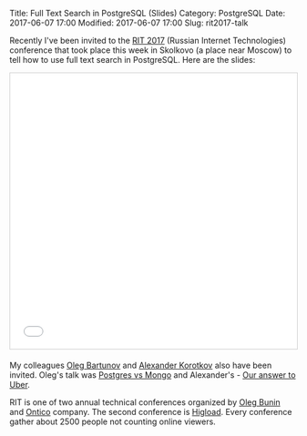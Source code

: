 Title: Full Text Search in PostgreSQL (Slides)
Category: PostgreSQL
Date: 2017-06-07 17:00
Modified: 2017-06-07 17:00
Slug: rit2017-talk

Recently I've been invited to the [RIT 2017][rit] (Russian Internet
Technologies) conference that took place this week in Skolkovo (a place near
Moscow) to tell how to use full text search in PostgreSQL. Here are the slides:

<iframe src="//www.slideshare.net/slideshow/embed_code/key/2PF4C2UU37ctLK" width="595" height="485" frameborder="0" marginwidth="0" marginheight="0" scrolling="no" style="border:1px solid #CCC; border-width:1px; margin-bottom:5px; max-width: 100%;" allowfullscreen> </iframe>

My colleagues [Oleg Bartunov][ob] and [Alexander Korotkov][ak] also have been
invited.  Oleg's talk was [Postgres vs Mongo][pvm] and Alexander's - [Our
answer to Uber][atu].

RIT is one of two annual technical conferences organized by [Oleg Bunin][ob] and
[Ontico][ontico] company. The second conference is [Higload][hl]. Every
conference gather about 2500 people not counting online viewers.

[rit]: http://ritfest.ru/
[ob]: http://obartunov.livejournal.com/
[ak]: http://akorotkov.github.io/
[ob]: https://habrahabr.ru/company/oleg-bunin/
[ontico]: http://ontico.ru/
[pvm]: http://backendconf.ru/2017/abstracts/2781.html
[atu]: http://backendconf.ru/2017/abstracts/2784.html
[hl]: http://www.highload.ru/
